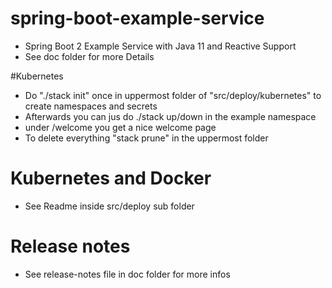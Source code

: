 # spring-boot-example-service
- Spring Boot 2 Example Service with Java 11 and Reactive Support
- See doc folder for more Details
             
#Kubernetes
- Do "./stack init" once in uppermost folder of "src/deploy/kubernetes" to create namespaces and secrets
- Afterwards you can jus do ./stack up/down in the example namespace
- under <yourip>/welcome you get a nice welcome page
- To delete everything "stack prune" in the uppermost folder


# Kubernetes and Docker
- See Readme inside src/deploy sub folder 

# Release notes
- See release-notes file in doc folder for more infos
